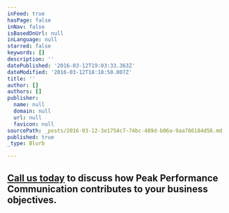 ```yaml
---
inFeed: true
hasPage: false
inNav: false
isBasedOnUrl: null
inLanguage: null
starred: false
keywords: []
description: ''
datePublished: '2016-03-12T19:03:33.363Z'
dateModified: '2016-03-12T18:18:50.007Z'
title: ''
author: []
authors: []
publisher:
  name: null
  domain: null
  url: null
  favicon: null
sourcePath: _posts/2016-03-12-3e1754c7-74bc-489d-b06a-9aa786184d56.md
published: true
_type: Blurb

---
```

## [Call us today][0] to discuss how Peak Performance Communication contributes to your business objectives.

**[][0]**

[0]: https://thegrid.ai/ddc-communications/contact-us/